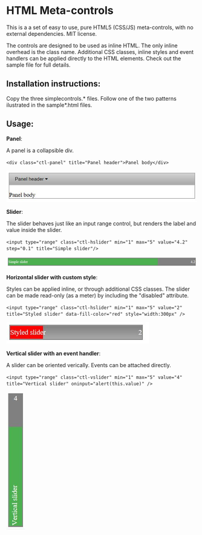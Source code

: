 # HTML Meta-controls
This is a a set of easy to use, pure HTML5 (CSS/JS) meta-controls, with no external dependencies. MIT license.

The controls are designed to be used as inline HTML. The only inline overhead is the class name.
Additional CSS classes, inline styles and event handlers can be applied directly to the HTML elements.
Check out the sample file for full details.

## Installation instructions:

Copy the three simplecontrols.* files. Follow one of the two patterns ilustrated in the sample*.html files.

## Usage:

**Panel**:

A panel is a collapsible div.

`<div class="ctl-panel" title="Panel header">Panel body</div>`

![Panel example](/sample_images/panel.JPG?raw=true "Panel example")

**Slider**:

The slider behaves just like an input range control, but renders the label and value inside the slider. 

`<input type="range" class="ctl-hslider" min="1" max="5" value="4.2" step="0.1" title="Simple slider"/>`

![Example of horizontal slider](sample_images/hslider.JPG?raw=true "Example of horizontal slider")

**Horizontal slider with custom style**:

Styles can be applied inline, or through additional CSS classes. The slider can be made read-only (as a meter) by including the "disabled" attribute.

`<input type="range" class="ctl-hslider" min="1" max="5" value="2" title="Styled slider" data-fill-color="red" style="width:300px" />`

![Example of orizontal slider with style](/sample_images/hsliderstyle.JPG?raw=true "Example of horizontal slider with style")

**Vertical slider with an event handler**:

A slider can be oriented verically. Events can be attached directly.

`<input type="range" class="ctl-vslider" min="1" max="5" value="4" title="Vertical slider" oninput="alert(this.value)" />`

![Example of vertical slider with event handler](/sample_images/vslider.JPG?raw=true "Example of vertical slider with event handler")

